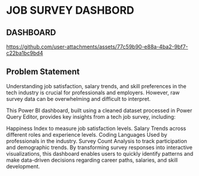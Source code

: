 # JOB SURVEY DASHBORD

## DASHBOARD
https://github.com/user-attachments/assets/77c59b90-e88a-4ba2-9bf7-c22ba1bc9bd4

## Problem Statement

Understanding job satisfaction, salary trends, and skill preferences in the tech industry is crucial for professionals and employers. However, raw survey data can be overwhelming and difficult to interpret.

This Power BI dashboard, built using a cleaned dataset processed in Power Query Editor, provides key insights from a tech job survey, including:

Happiness Index to measure job satisfaction levels.
Salary Trends across different roles and experience levels.
Coding Languages Used by professionals in the industry.
Survey Count Analysis to track participation and demographic trends.
By transforming survey responses into interactive visualizations, this dashboard enables users to quickly identify patterns and make data-driven decisions regarding career paths, salaries, and skill development.


